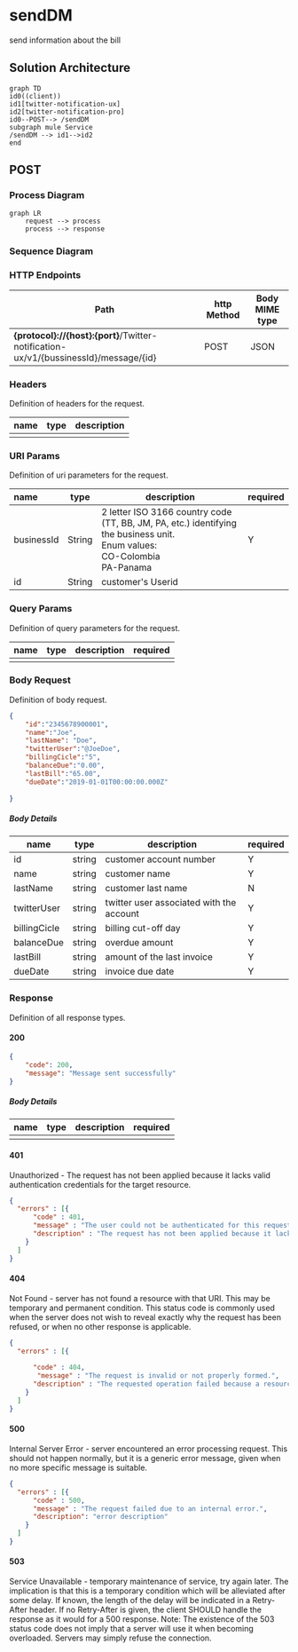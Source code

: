 # sendDM

send information about the bill

## Solution Architecture

```mermaid
graph TD
id0((client))
id1[twitter-notification-ux]
id2[twitter-notification-pro]
id0--POST--> /sendDM
subgraph mule Service
/sendDM --> id1-->id2
end
```

## POST

### Process Diagram

```mermaid
graph LR
    request --> process
    process --> response
```

### Sequence Diagram

### HTTP Endpoints

| Path                                                         | http Method | Body MIME type |
| ------------------------------------------------------------ | ----------- | -------------- |
| **{protocol}://{host}:{port}**/Twitter-notification-ux/v1/{bussinessId}/message/{id} | POST        | JSON           |


### Headers

Definition of headers for the request.

| name | type | description |
| ---- | ---- | ----------- |
|      |      |             |



### URI Params

Definition of uri parameters for the request.

| name       | type   | description                                                  | required |
| :--------- | ------ | ------------------------------------------------------------ | -------- |
| businessId | String | 2 letter ISO 3166 country code  (TT, BB, JM, PA, etc.) identifying the business unit. <br />Enum values:<br />CO-Colombia<br/>PA-Panama<br/> | Y        |
| id         | String | customer's Userid                                            |          |

### Query Params

Definition of query parameters for the request.

| name | type | description | required |
| ---- | ---- | ----------- | -------- |
|      |      |             |          |


### Body Request

Definition of body request.

```json
{
    "id":"2345678900001",
    "name":"Joe",
    "lastName": "Doe",
    "twitterUser":"@JoeDoe",
    "billingCicle":"5",
    "balanceDue":"0.00",
    "lastBill":"65.00",
    "dueDate":"2019-01-01T00:00:00.000Z"
    
}
```

#####  Body   Details

| name         | type   | description                              | required |
| ------------ | ------ | ---------------------------------------- | -------- |
| id           | string | customer account number                  | Y        |
| name         | string | customer name                            | Y        |
| lastName     | string | customer last name                       | N        |
| twitterUser  | string | twitter user associated with the account | Y        |
| billingCicle | string | billing cut-off day                      | Y        |
| balanceDue   | string | overdue amount                           | Y        |
| lastBill     | string | amount of the last invoice               | Y        |
| dueDate      | string | invoice due date                         | Y        |



### Response

Definition of all response types.

#### 200

```json
{  
    "code": 200,
 	"message": "Message sent successfully"
}
```

#####  Body   Details

| name | type | description | required |
| ---- | ---- | ----------- | -------- |
|      |      |             |          |

#### 401

Unauthorized - The request has not been applied because it lacks valid authentication credentials for the target resource.

```json
{
  "errors" : [{     
      "code" : 401,
      "message" : "The user could not be authenticated for this request.",
      "description" : "The request has not been applied because it lacks valid authentication credentials for the target resource"
    }
  ]
}
```

#### 404

Not Found - server has not found a resource with that URI. This may be temporary and permanent condition. This status code is commonly used when the server does not wish to reveal exactly why the request has been refused, or when no other response is applicable.

```json
{
  "errors" : [{
     
      "code" : 404, 
       "message" : "The request is invalid or not properly formed.",
      "description" : "The requested operation failed because a resource associated with the request could not be found."
    }
  ]
}
```

#### 500

Internal Server Error - server encountered an error processing request. This should not happen normally, but it is a generic error message, given when no more specific message is suitable.

```json
{
  "errors" : [{
      "code" : 500,
      "message" : "The request failed due to an internal error.",
      "description": "error description"
    }
  ]
}
```

#### 503

Service Unavailable - temporary maintenance of service, try again later. The implication is that this is a temporary condition which will be alleviated after some delay. If known, the length of the delay will be indicated in a Retry-After header. If no Retry-After is given, the client SHOULD handle the response as it would for a 500 response. Note: The existence of the 503 status code does not imply that a server will use it when becoming overloaded. Servers may simply refuse the connection.